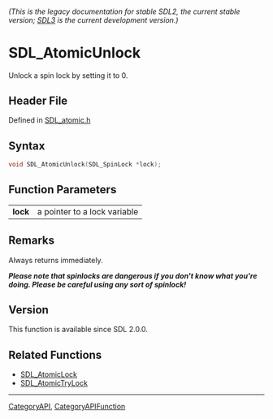 ###### (This is the legacy documentation for stable SDL2, the current stable version; [SDL3](https://wiki.libsdl.org/SDL3/) is the current development version.)
# SDL_AtomicUnlock

Unlock a spin lock by setting it to 0.

## Header File

Defined in [SDL_atomic.h](https://github.com/libsdl-org/SDL/blob/SDL2/include/SDL_atomic.h)

## Syntax

```c
void SDL_AtomicUnlock(SDL_SpinLock *lock);

```

## Function Parameters

|              |                              |
| ------------ | ---------------------------- |
| **lock**     | a pointer to a lock variable |

## Remarks

Always returns immediately.

***Please note that spinlocks are dangerous if you don't know what you're
doing. Please be careful using any sort of spinlock!***

## Version

This function is available since SDL 2.0.0.

## Related Functions

* [SDL_AtomicLock](SDL_AtomicLock)
* [SDL_AtomicTryLock](SDL_AtomicTryLock)

----
[CategoryAPI](CategoryAPI), [CategoryAPIFunction](CategoryAPIFunction)


